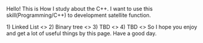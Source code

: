 Hello! This is How I study about the C++. I want to use this skill(Programming/C++) to development satellite function. 

<content>
1) Linked List
<>
2) Binary tree
<>
3) TBD
<>
4) TBD
<>   
So I hope you enjoy and get a lot of useful things by this page. Have a good day.
